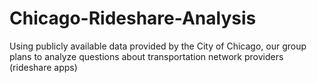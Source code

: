 # Chicago-Rideshare-Analysis
Using publicly available data provided by the City of Chicago, our group plans to analyze questions about transportation network providers (rideshare apps)
